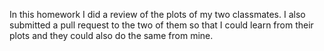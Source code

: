 In this homework I did a review of the plots of my two classmates. I also submitted a pull request to the two of them so that I 
could learn from their plots and they could also do the same from mine.
